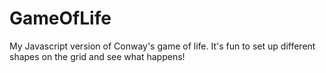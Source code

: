 # GameOfLife
My Javascript version of Conway's game of life. It's fun to set up different shapes on the grid and see what happens!
